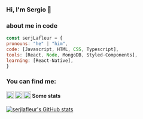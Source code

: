 ### Hi, I'm Sergio 👋 

### about me in code

```js
const serjLafleur = {
pronouns: "he" | "him",
code: [Javascript, HTML, CSS, Typescript],
tools: [React, Node, MongoDB, Styled-Components],
learning: [React-Native],
}
```

### You can find me:
<a href="https://twitter.com/SerjLafleur">
  <img align="left" alt="SerjLaFleur | Twitter" width="20px" src="https://sergiobaltanas.com/wp-content/uploads/2021/08/1491579583-yumminkysocialmedia02_83111.png" />
</a>
<a href="https://instagram.com/SerjLafleur">
  <img align="left" alt="SerjLaFleur | Twitter" width="20px" src="https://sergiobaltanas.com/wp-content/uploads/2021/08/Instagram_icon-icons.com_66804.png" />
</a>
<a href="https://www.linkedin.com/in/sergio-baltanas-montes/">
  <img align="left" alt="SerjLaFleur | Twitter" width="20px" src="https://sergiobaltanas.com/wp-content/uploads/2021/08/linkedin_socialnetwork_17441.png" />
</a>

#### Some stats 
[![serjlafleur's GitHub stats](https://github-readme-stats.vercel.app/api?username=serjlafleur)](https://github.com/serjlafleur/github-readme-stats)


<!--
**SerjLafleur/serjlafleur** is a ✨ _special_ ✨ repository because its `README.md` (this file) appears on your GitHub profile.

Here are some ideas to get you started:

- 🔭 I’m currently working on ...
- 🌱 I’m currently learning ...
- 👯 I’m looking to collaborate on ...
- 🤔 I’m looking for help with ...
- 💬 Ask me about ...
- 📫 How to reach me: ...
- 😄 Pronouns: ...
- ⚡ Fun fact: ...
-->
